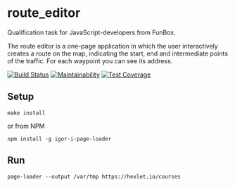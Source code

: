 # route_editor

Qualification task for JavaScript-developers from FunBox.

The route editor is a one-page application in which the user interactively creates a route on the map, indicating the start, end and intermediate points of the traffic. For each waypoint you can see its address.

[![Build Status](https://travis-ci.org/igor-i/project-lvl3-s170.svg?branch=master)](https://travis-ci.org/igor-i/project-lvl3-s170)
[![Maintainability](https://api.codeclimate.com/v1/badges/6509d3a78ed6b3166491/maintainability)](https://codeclimate.com/github/igor-i/project-lvl3-s170/maintainability)
[![Test Coverage](https://api.codeclimate.com/v1/badges/6509d3a78ed6b3166491/test_coverage)](https://codeclimate.com/github/igor-i/project-lvl3-s170/test_coverage)

## Setup

```
make install
```

or from NPM

```
npm install -g igor-i-page-loader
```

## Run

```
page-loader --output /var/tmp https://hexlet.io/courses
```
